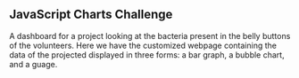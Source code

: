## JavaScript Charts Challenge
A dashboard for a project looking at the bacteria present in the belly buttons of the volunteers. Here we have the customized webpage containing the data of the projected displayed in three forms: a bar graph, a bubble chart, and a guage.
